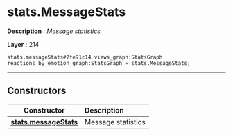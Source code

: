 # stats.MessageStats

**Description** : *Message statistics*

**Layer** : 214

```tl
stats.messageStats#7fe91c14 views_graph:StatsGraph reactions_by_emotion_graph:StatsGraph = stats.MessageStats;
```

---

## Constructors

| Constructor | Description |
| :---: | :--- |
| [**stats.messageStats**](constructor/stats.messageStats) | Message statistics |